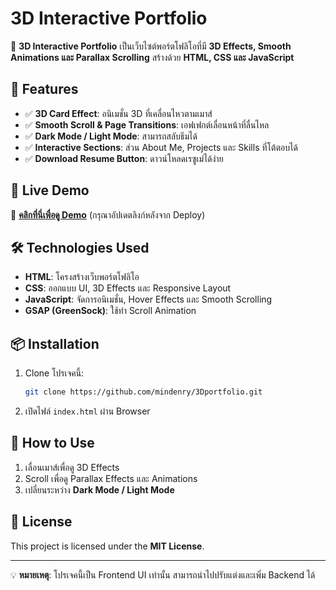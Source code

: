 # 3D Interactive Portfolio

🚀 **3D Interactive Portfolio** เป็นเว็บไซต์พอร์ตโฟลิโอที่มี **3D Effects, Smooth Animations และ Parallax Scrolling** สร้างด้วย **HTML, CSS และ JavaScript**

## 🎯 Features
- ✅ **3D Card Effect**: อนิเมชั่น 3D ที่เคลื่อนไหวตามเมาส์
- ✅ **Smooth Scroll & Page Transitions**: เอฟเฟกต์เลื่อนหน้าที่ลื่นไหล
- ✅ **Dark Mode / Light Mode**: สามารถสลับธีมได้
- ✅ **Interactive Sections**: ส่วน About Me, Projects และ Skills ที่โต้ตอบได้
- ✅ **Download Resume Button**: ดาวน์โหลดเรซูเม่ได้ง่าย

## 🚀 Live Demo
🔗 **[คลิกที่นี่เพื่อดู Demo](https://mindenry.github.io/3Dportfolio/)** (กรุณาอัปเดตลิงก์หลังจาก Deploy)

## 🛠️ Technologies Used
- **HTML**: โครงสร้างเว็บพอร์ตโฟลิโอ
- **CSS**: ออกแบบ UI, 3D Effects และ Responsive Layout
- **JavaScript**: จัดการอนิเมชั่น, Hover Effects และ Smooth Scrolling
- **GSAP (GreenSock)**: ใช้ทำ Scroll Animation

## 📦 Installation
1. Clone โปรเจคนี้:
   ```bash
   git clone https://github.com/mindenry/3Dportfolio.git
   ```
2. เปิดไฟล์ `index.html` ผ่าน Browser

## 🚀 How to Use
1. เลื่อนเมาส์เพื่อดู 3D Effects
2. Scroll เพื่อดู Parallax Effects และ Animations
3. เปลี่ยนระหว่าง **Dark Mode / Light Mode**

## 📝 License
This project is licensed under the **MIT License**.

---
💡 **หมายเหตุ**: โปรเจคนี้เป็น Frontend UI เท่านั้น สามารถนำไปปรับแต่งและเพิ่ม Backend ได้

